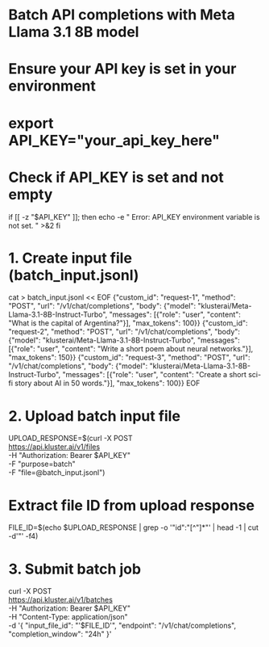 # Batch API completions with Meta Llama 3.1 8B model

# Ensure your API key is set in your environment
# export API_KEY="your_api_key_here"

# Check if API_KEY is set and not empty
if [[ -z "$API_KEY" ]]; then
    echo -e "
Error: API_KEY environment variable is not set.
" >&2
fi

# 1. Create input file (batch_input.jsonl)
cat > batch_input.jsonl << EOF
{"custom_id": "request-1", "method": "POST", "url": "/v1/chat/completions", "body": {"model": "klusterai/Meta-Llama-3.1-8B-Instruct-Turbo", "messages": [{"role": "user", "content": "What is the capital of Argentina?"}], "max_tokens": 100}}
{"custom_id": "request-2", "method": "POST", "url": "/v1/chat/completions", "body": {"model": "klusterai/Meta-Llama-3.1-8B-Instruct-Turbo", "messages": [{"role": "user", "content": "Write a short poem about neural networks."}], "max_tokens": 150}}
{"custom_id": "request-3", "method": "POST", "url": "/v1/chat/completions", "body": {"model": "klusterai/Meta-Llama-3.1-8B-Instruct-Turbo", "messages": [{"role": "user", "content": "Create a short sci-fi story about AI in 50 words."}], "max_tokens": 100}}
EOF

# 2. Upload batch input file
UPLOAD_RESPONSE=$(curl -X POST \
  https://api.kluster.ai/v1/files \
  -H "Authorization: Bearer $API_KEY" \
  -F "purpose=batch" \
  -F "file=@batch_input.jsonl")

# Extract file ID from upload response
FILE_ID=$(echo $UPLOAD_RESPONSE | grep -o '"id":"[^"]*"' | head -1 | cut -d'"' -f4)

# 3. Submit batch job
curl -X POST \
  https://api.kluster.ai/v1/batches \
  -H "Authorization: Bearer $API_KEY" \
  -H "Content-Type: application/json" \
  -d '{
    "input_file_id": "'$FILE_ID'",
    "endpoint": "/v1/chat/completions",
    "completion_window": "24h"
  }'
